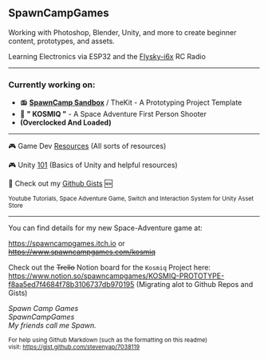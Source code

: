 ## SpawnCampGames
Working with Photoshop, Blender, Unity, and more to create beginner content, prototypes, and assets.

Learning Electronics via ESP32 and the [Flysky-i6x](https://github.com/SpawnCampGames/flysky-i6x) RC Radio

---
### Currently working on:</h2>
- 📻 [**SpawnCamp Sandbox**](https://www.github.com/spawncampgames/Sandbox) / TheKit - A Prototyping Project Template  
- 👾 **" KOSMIQ "** - A Space Adventure First Person Shooter
- **(Overclocked And Loaded)**

---

🎮 Game Dev [Resources](https://github.com/spawncampgames/Resources) (All sorts of resources)

🎮 Unity [101](https://www.github.com/spawncampgames/101) (Basics of Unity and helpful resources)

📜 Check out my [Github Gists](https://gist.github.com/spawncampgames) 🆕


<sub>
Youtube Tutorials, Space Adventure Game, Switch and Interaction System for Unity Asset Store
</sub>

---


You can find details for my new Space-Adventure game at:  

https://spawncampgames.itch.io or  
~~https://www.spawncampgames.com/kosmiq~~  

Check out the ~~Trello~~ Notion board for the `Kosmiq` Project here:  
https://www.notion.so/spawncampgames/KOSMIQ-PROTOTYPE-f8aa5ed7f4684f78b3106737db970195
(Migrating alot to Github Repos and Gists)

*Spawn Camp Games  
SpawnCampGames  
My friends call me Spawn.*  

<sub>For help using Github Markdown (such as the formatting on this readme)  
visit: https://gist.github.com/stevenyap/7038119</sub>
